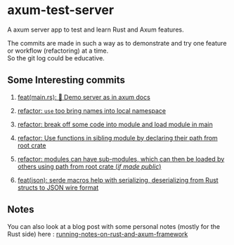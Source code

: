 # axum-test-server
A axum server app to test and learn Rust and Axum features.

The commits are made in such a way as to demonstrate and try one feature or workflow (refactoring) at a time.  
So the git log could be educative.  

## Some Interesting commits

1. [feat(main.rs): :thread: Demo server as in axum docs](https://github.com/nain-F49FF806/axum-test-server/commit/d7fceaf9b731251cdbe8642c716dfaa3a697349a)

2. [refactor: `use` too bring names into local namespace](https://github.com/nain-F49FF806/axum-test-server/commit/f3a58597fc05fe5353140e764d532446ff10000e)

3. [refactor: break off some code into module and load module in main](https://github.com/nain-F49FF806/axum-test-server/commit/253956dc30866f516f484c6ef549c55054cb9f3f)

4. [refactor: Use functions in sibling module by declaring their path from root crate](https://github.com/nain-F49FF806/axum-test-server/commit/f7a5020ba52876e463c86efb3390af527e09990c#r121244243)

5. [refactor: modules can have sub-modules, which can then be loaded by others using path from root crate (*if made public*)](https://github.com/nain-F49FF806/axum-test-server/commit/877cf3bac05d9cf786db3ae45202b2d4d9a98a5c)

6. [feat(json): serde macros help with serializing, deserializing from Rust structs to JSON wire format](https://github.com/nain-F49FF806/axum-test-server/commit/505ec1ec8fc6169620be235231643f678bab20ff)


## Notes 
You can also look at a blog post with some personal notes (mostly for the Rust side) here : [running-notes-on-rust-and-axum-framework]

[running-notes-on-rust-and-axum-framework]: https://envs.net/~nain/aries-vcx-diaries/running-notes-on-rust-and-axum-framework-ft-tutorial-course-by-brooks-builds.html
